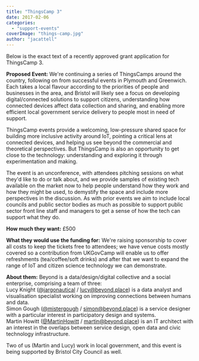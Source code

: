 ```yaml
---
title: "ThingsCamp 3"
date: 2017-02-06
categories: 
  - "support-events"
coverImage: "things-camp.jpg"
author: "jacattell"
---
```


Below is the exact text of a recently approved grant application for ThingsCamp 3.

**Proposed Event:** We're continuing a series of ThingsCamps around the country, following on from successful events in Plymouth and Greenwich. Each takes a local flavour according to the priorities of people and businesses in the area, and Bristol will likely see a focus on developing digital/connected solutions to support citizens, understanding how connected devices affect data collection and sharing, and enabling more efficient local government service delivery to people most in need of support.  
  
ThingsCamp events provide a welcoming, low-pressure shared space for building more inclusive activity around IoT, pointing a critical lens at connected devices, and helping us see beyond the commercial and theoretical perspectives. But ThingsCamp is also an opportunity to get close to the technology: understanding and exploring it through experimentation and making.  
  
The event is an unconference, with attendees pitching sessions on what they'd like to do or talk about, and we provide samples of existing tech available on the market now to help people understand how they work and how they might be used, to demystify the space and include more perspectives in the discussion. As with prior events we aim to include local councils and public sector bodies as much as possible to support public sector front line staff and managers to get a sense of how the tech can support what they do.  
  
**How much they want:** £500  
  
**What they would use the funding for:** We're raising sponsorship to cover all costs to keep the tickets free to attendees; we have venue costs mostly covered so a contribution from UKGovCamp will enable us to offer refreshments (tea/coffee/soft drinks) and after that we want to expand the range of IoT and citizen science technology we can demonstrate.  
  
**About them:** Beyond is a data/design/digital collective and a social enterprise, comprising a team of three:  
Lucy Knight ([@jargonautical](https://twitter.com/jargonautical) / lucy@beyond.place) is a data analyst and visualisation specialist working on improving connections between humans and data.  
Simon Gough ([@mistergough](https://twitter.com/mistergough) / simon@beyond.place) is a service designer with a particular interest in participatory design and systems.  
Martin Howitt ([@MartinHowitt](https://twitter.com/MartinHowitt) / martin@beyond.place) is an IT architect with an interest in the overlaps between service design, open data and civic technology infrastructure.  
  
Two of us (Martin and Lucy) work in local government, and this event is being supported by Bristol City Council as well.
